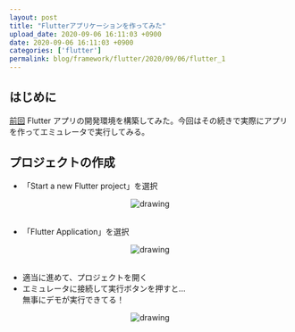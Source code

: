 ```yaml
---
layout: post
title: "Flutterアプリケーションを作ってみた"
upload_date: 2020-09-06 16:11:03 +0900
date: 2020-09-06 16:11:03 +0900
categories: ['flutter']
permalink: blog/framework/flutter/2020/09/06/flutter_1
---
```


## はじめに
[前回]({{site.baseurl}}/blog/framework/flutter/2020/09/06/flutter) Flutter アプリの開発環境を構築してみた。今回はその続きで実際にアプリを作ってエミュレータで実行してみる。

## プロジェクトの作成  
- 「Start a new Flutter project」を選択
<div style="text-align: center" height="280px">
    <img src="{{site.baseurl}}/assets\img\2020-9-06-flutter-01.png" alt="drawing"/>  
</div><br>

- 「Flutter Application」を選択  
<div style="text-align: center" height="280px">
    <img src="{{site.baseurl}}/assets\img\2020-9-06-flutter_1-01.png" alt="drawing"/>  
</div><br>

- 適当に進めて、プロジェクトを開く  
- エミュレータに接続して実行ボタンを押すと...  
    無事にデモが実行できてる！
<div style="text-align: center" height="280px">
    <img src="{{site.baseurl}}/assets\img\2020-9-06-flutter_1-02.png" alt="drawing"/>  
</div><br>

